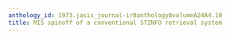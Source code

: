 ```yaml
---
anthology_id: 1973.jasis_journal-ir0anthology0volumeA24A4.10
title: MIS spinoff of a conventional STINFO retrieval system
---
```


